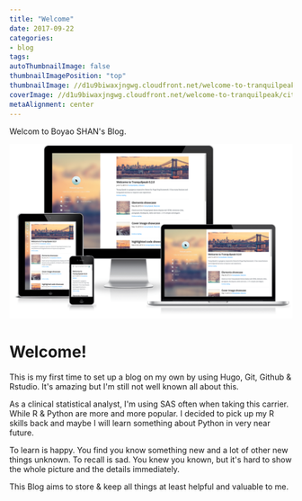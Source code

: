 ```yaml
---
title: "Welcome"
date: 2017-09-22
categories:
- blog
tags:
autoThumbnailImage: false
thumbnailImagePosition: "top"
thumbnailImage: //d1u9biwaxjngwg.cloudfront.net/welcome-to-tranquilpeak/city-750.jpg
coverImage: //d1u9biwaxjngwg.cloudfront.net/welcome-to-tranquilpeak/city.jpg
metaAlignment: center
---
```

Welcom to Boyao SHAN's Blog. 
<!--more-->

![Tranquilpeak](/img/showcase.png)


# Welcome!

This is my first time to set up a blog on my own by using Hugo, Git, Github & Rstudio. It's amazing but I'm still not well known all about this.

As a clinical statistical analyst, I'm using SAS often when taking this carrier. While R & Python are more and more popular. I decided to pick up my R skills back and maybe I will learn something about Python in very near future. 

To learn is happy. You find you know something new and a lot of other new things unknown.
To recall is sad. You knew you known, but it's hard to show the whole picture and the details immediately. 

This Blog aims to store & keep all things at least helpful and valuable to me.


